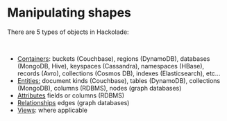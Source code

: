 # Manipulating shapes

There are 5 types of objects in Hackolade:

&nbsp;

* [Containers](<ContainersinERdiagram.md>): buckets (Couchbase), regions (DynamoDB), databases (MongoDB, Hive), keyspaces (Cassandra), namespaces (HBase), records (Avro), collections (Cosmos DB), indexes (Elasticsearch), etc...
* [Entities:](<EntityboxesinERdiagram.md>) document kinds (Couchbase), tables (DynamoDB), collections (MongoDB), columns (RDBMS), nodes (graph databases)
* [Attributes](<Attributeboxesinhierarchicalsche.md>) fields or columns (RDBMS)
* [Relationships](<RelationshiplinesinERdiagram.md>) edges (graph databases)
* [Views](<Read-onlyviews.md>): where applicable

[](<Attributeboxesinhierarchicalsche.md>)

